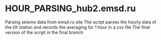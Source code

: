 # HOUR_PARSING_hub2.emsd.ru
Parsing seismo data from emsd.ru site
The script parses the hourly data of the tilt station and records the averaging for 1 hour in a csv file
The final version of the script in the final branch
